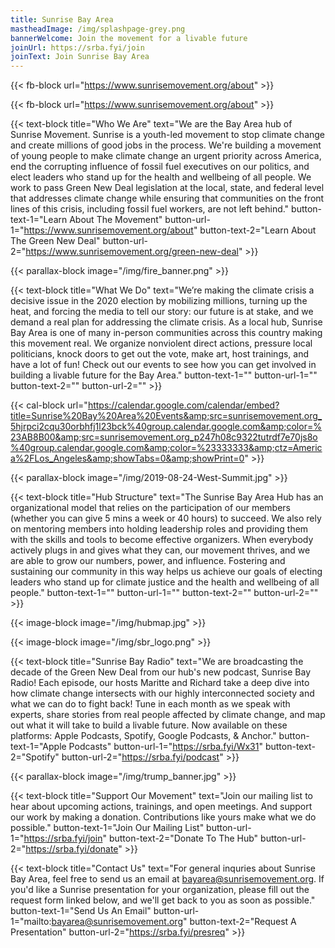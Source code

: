 ```yaml
---
title: Sunrise Bay Area
mastheadImage: /img/splashpage-grey.png
bannerWelcome: Join the movement for a livable future
joinUrl: https://srba.fyi/join
joinText: Join Sunrise Bay Area
---
```

{{< fb-block url="https://www.sunrisemovement.org/about" >}}



{{< fb-block url="https://www.sunrisemovement.org/about" >}}





{{< text-block title="Who We Are" text="We are the Bay Area hub of Sunrise Movement. Sunrise is a youth-led movement to stop climate change and create millions of good jobs in the process.​ We're building a movement of young people to make climate change an urgent priority across America, end the corrupting influence of fossil fuel executives on our politics, and elect leaders who stand up for the health and wellbeing of all people. We work to pass Green New Deal legislation at the local, state, and federal level that addresses climate change while ensuring that communities on the front lines of this crisis, including fossil fuel workers, are not left behind." button-text-1="Learn About The Movement" button-url-1="https://www.sunrisemovement.org/about" button-text-2="Learn About The Green New Deal" button-url-2="https://www.sunrisemovement.org/green-new-deal" >}}

{{< parallax-block image="/img/fire_banner.png" >}}

{{< text-block title="What We Do" text="We’re making the climate crisis a decisive issue in the 2020 election by mobilizing millions, turning up the heat, and forcing the media to tell our story: our future is at stake, and we demand a real plan for addressing the climate crisis. As a local hub, Sunrise Bay Area is one of many in-person communities across this country making this movement real. We organize nonviolent direct actions, pressure local politicians, knock doors to get out the vote, make art, host trainings, and have a lot of fun! Check out our events to see how you can get involved in building a livable future for the Bay Area." button-text-1="" button-url-1="" button-text-2="" button-url-2="" >}}

{{< cal-block url="https://calendar.google.com/calendar/embed?title=Sunrise%20Bay%20Area%20Events&amp;src=sunrisemovement.org_5hjrpci2cqu30orbhfj1l23bck%40group.calendar.google.com&amp;color=%23AB8B00&amp;src=sunrisemovement.org_p247h08c9322tutrdf7e70js8o%40group.calendar.google.com&amp;color=%23333333&amp;ctz=America%2FLos_Angeles&amp;showTabs=0&amp;showPrint=0" >}}

{{< parallax-block image="/img/2019-08-24-West-Summit.jpg" >}}

{{< text-block title="Hub Structure" text="The Sunrise Bay Area Hub has an organizational model that relies on the participation of our members (whether you can give 5 mins a week or 40 hours) to succeed. We also rely on mentoring members into holding leadership roles and providing them with the skills and tools to become effective organizers. When everybody actively plugs in and gives what they can, our movement thrives, and we are able to grow our numbers, power, and influence. Fostering and sustaining our community in this way helps us achieve our goals of electing leaders who stand up for climate justice and the health and wellbeing of all people." button-text-1="" button-url-1="" button-text-2="" button-url-2="" >}}

{{< image-block image="/img/hubmap.jpg" >}}

{{< image-block image="/img/sbr_logo.png" >}}

{{< text-block title="Sunrise Bay Radio" text="We are broadcasting the decade of the Green New Deal from our hub's new podcast, Sunrise Bay Radio! Each episode, our hosts Maritte and Richard take a deep dive into how climate change intersects with our highly interconnected society and what we can do to fight back! Tune in each month as we speak with experts, share stories from real people affected by climate change, and map out what it will take to build a livable future. Now available on these platforms: Apple Podcasts, Spotify, Google Podcasts, & Anchor." button-text-1="Apple Podcasts" button-url-1="https://srba.fyi/Wx31" button-text-2="Spotify" button-url-2="https://srba.fyi/podcast" >}}

{{< parallax-block image="/img/trump_banner.jpg" >}}

{{< text-block title="Support Our Movement" text="Join our mailing list to hear about upcoming actions, trainings, and open meetings. And support our work by making a donation. Contributions like yours make what we do possible." button-text-1="Join Our Mailing List" button-url-1="https://srba.fyi/join" button-text-2="Donate To The Hub" button-url-2="https://srba.fyi/donate" >}}

{{< text-block title="Contact Us" text="For general inquries about Sunrise Bay Area, feel free to send us an email at bayarea@sunrisemovement.org. If you'd like a Sunrise presentation for your organization, please fill out the request form linked below, and we'll get back to you as soon as possible." button-text-1="Send Us An Email" button-url-1="mailto:bayarea@sunrisemovement.org" button-text-2="Request A Presentation" button-url-2="https://srba.fyi/presreq" >}}

<!-- -------------- DO NOT MODIFY (unless you know what you're doing). -------------- -->

<script src="https://www.gstatic.com/firebasejs/7.22.0/firebase-app.js"></script>

<script src="https://www.gstatic.com/firebasejs/7.22.0/firebase-analytics.js"></script>

<script>
  // Your web app's Firebase configuration
  var firebaseConfig = {
    apiKey: "AIzaSyCAuTKZy65uyYf4ZP4RO01IMkxbuh0ezBg",
    authDomain: "sunrise-bay-area-website.firebaseapp.com",
    databaseURL: "https://sunrise-bay-area-website.firebaseio.com",
    projectId: "sunrise-bay-area-website",
    storageBucket: "sunrise-bay-area-website.appspot.com",
    messagingSenderId: "1039479453271",
    appId: "1:1039479453271:web:8bd28f84ad0dbe900c5512"
  };
  // Initialize Firebase
  firebase.initializeApp(firebaseConfig);
</script>
